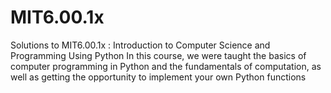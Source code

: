 # MIT6.00.1x
Solutions to  MIT6.00.1x : Introduction to Computer Science and Programming Using Python
In this course, we were taught the basics of computer programming in Python and the fundamentals of computation, as well as getting the opportunity to implement your own Python functions
